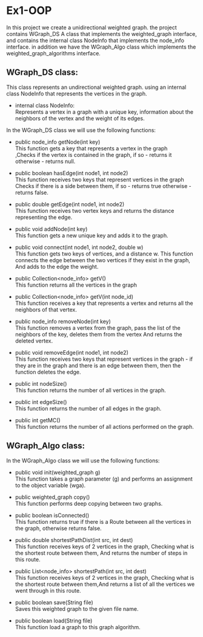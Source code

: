 # Ex1-OOP


In this project we create a unidirectional weighted graph.
the project contains WGraph_DS A class that implements the weighted_graph interface,
and contains the internal class NodeInfo that implements the node_info interface.
in addition we have the WGraph_Algo class which implements the weighted_graph_algorithms interface.


## WGraph_DS class: <br />
This class represents an undirectional weighted graph.
using an internal class NodeInfo that represents the vertices in the graph.

* internal class NodeInfo: <br />
Represents a vertex in a graph with a unique key,
information about the neighbors of the vertex and the weight of its edges.

In the WGraph_DS class we will use the following functions:


* public node_info getNode(int key) <br />
  This function gets a key that represents a vertex in the graph     
 ,Checks if the vertex is contained in the graph, if so - returns it
  otherwise - returns null.


* public boolean hasEdge(int node1, int node2) <br />
 This function receives two keys that represent vertices in the graph
Checks if there is a side between them, if so - returns true
otherwise - returns false.


* public double getEdge(int node1, int node2) <br />
This function receives two vertex keys and returns the distance representing the edge.


* public void addNode(int key) <br />
This function gets a new unique key and adds it to the graph.


* public void connect(int node1, int node2, double w) <br />
This function gets two keys of vertices, and a distance w.
This function connects the edge between the two vertices if they exist in the graph,
And adds to the edge the weight.


* public Collection<node_info> getV() <br />
This function returns all the vertices in the graph


* public Collection<node_info> getV(int node_id) <br />
This function receives a key that represents a vertex and returns all the neighbors of that vertex.


* public node_info removeNode(int key) <br />
This function removes a vertex from the graph, pass the list of the neighbors of the key, deletes them from the vertex
And returns the deleted vertex.


* public void removeEdge(int node1, int node2) <br />
This function receives two keys that represent vertices in the graph - if they are in the graph and there is an edge between them, then the function deletes the edge.


* public int nodeSize() <br />
This function returns the number of all vertices in the graph.


* public int edgeSize() <br />
This function returns the number of all edges in the graph.


* public int getMC() <br />
This function returns the number of all actions performed on the graph.




## WGraph_Algo class:

In the WGraph_Algo class we will use the following functions:


* public void init(weighted_graph g) <br />
This function takes a graph parameter (g) and performs an assignment to the object variable (wga).


* public weighted_graph copy() <br />
This function performs deep copying between two graphs.


* public boolean isConnected() <br />
This function returns true if there is a Route between all the vertices in the graph, otherwise returns false.


* public double shortestPathDist(int src, int dest) <br />
This function receives keys of 2 vertices in the graph, Checking what is the shortest route between them, And returns the number of steps in this route.


* public List<node_info> shortestPath(int src, int dest) <br />
This function receives keys of 2 vertices in the graph, 
Checking what is the shortest route between them,And returns a list of all the vertices we went through in this route.


* public boolean save(String file) <br />
 Saves this weighted graph to the given file name.


* public boolean load(String file) <br />
This function load a graph to this graph algorithm.
















